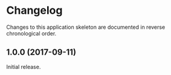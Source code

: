 # Changelog

Changes to this application skeleton are documented in reverse chronological order.

## 1.0.0 (2017-09-11) 

Initial release.
